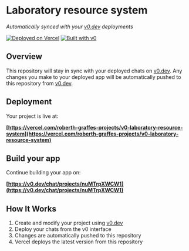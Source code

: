 # Laboratory resource system

*Automatically synced with your [v0.dev](https://v0.dev) deployments*

[![Deployed on Vercel](https://img.shields.io/badge/Deployed%20on-Vercel-black?style=for-the-badge&logo=vercel)](https://vercel.com/roberth-graffes-projects/v0-laboratory-resource-system)
[![Built with v0](https://img.shields.io/badge/Built%20with-v0.dev-black?style=for-the-badge)](https://v0.dev/chat/projects/nuMTrpXWCW1)

## Overview

This repository will stay in sync with your deployed chats on [v0.dev](https://v0.dev).
Any changes you make to your deployed app will be automatically pushed to this repository from [v0.dev](https://v0.dev).

## Deployment

Your project is live at:

**[https://vercel.com/roberth-graffes-projects/v0-laboratory-resource-system](https://vercel.com/roberth-graffes-projects/v0-laboratory-resource-system)**

## Build your app

Continue building your app on:

**[https://v0.dev/chat/projects/nuMTrpXWCW1](https://v0.dev/chat/projects/nuMTrpXWCW1)**

## How It Works

1. Create and modify your project using [v0.dev](https://v0.dev)
2. Deploy your chats from the v0 interface
3. Changes are automatically pushed to this repository
4. Vercel deploys the latest version from this repository